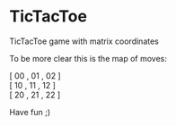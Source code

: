 # TicTacToe
TicTacToe game with matrix coordinates

To be more clear this is the map of moves:

[ 00 , 01 , 02 ]</br>
[ 10 , 11 , 12 ]<br/>
[ 20 , 21 , 22 ]

Have fun ;)
